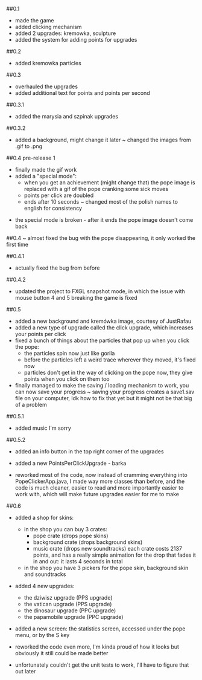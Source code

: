 ##0.1
+ made the game
+ added clicking mechanism
+ added 2 upgrades: kremowka, sculpture
+ added the system for adding points for upgrades

##0.2
+ added kremowka particles

##0.3
+ overhauled the upgrades
+ added additional text for points and points per second

##0.3.1
+ added the marysia and szpinak upgrades

##0.3.2
+ added a background, might change it later
  ~ changed the images from .gif to .png

##0.4 pre-release 1
+ finally made the gif work
+ added a "special mode":
    + when you get an achievement (might change that) the pope image is replaced with a gif of the pope cranking some sick moves
    + points per click are doubled
    + ends after 10 seconds
      ~ changed most of the polish names to english for consistency
- the special mode is broken - after it ends the pope image doesn't come back

##0.4
~ almost fixed the bug with the pope disappearing, it only worked the first time

##0.4.1
+ actually fixed the bug from before

##0.4.2
+ updated the project to FXGL snapshot mode, in which the issue with mouse button 4 and 5 breaking the game is fixed

##0.5
+ added a new background and kremówka image, courtesy of JustRafau
+ added a new type of upgrade called the click upgrade, which increases your points per click
+ fixed a bunch of things about the particles that pop up when you click the pope:
    + the particles spin now just like gorila
    + before the particles left a weird trace wherever they moved, it's fixed now
    + particles don't get in the way of clicking on the pope now, they give points when you click on them too
+ finally managed to make the saving / loading mechanism to work, you can now save your progress
  ~ saving your progress creates a save1.sav file on your computer, Idk how to fix that yet but it might not be that big of a problem

##0.5.1
+ added music I'm sorry

##0.5.2
+ added an info button in the top right corner of the upgrades
+ added a new PointsPerClickUpgrade - barka

+ reworked most of the code, now instead of cramming everything into PopeClickerApp.java, I made way more classes than before, and the code is much cleaner, easier to read and more importantly easier to work with, which will make future upgrades easier for me to make

##0.6
+ added a shop for skins:
    + in the shop you can buy 3 crates:
        + pope crate (drops pope skins)
        + background crate (drops background skins)
        + music crate (drops new soundtracks)
          each crate costs 2137 points, and has a really simple animation for the drop that fades it in and out: it lasts 4 seconds in total
    + in the shop you have 3 pickers for the pope skin, background skin and soundtracks

+ added 4 new upgrades:
    + the dziwisz upgrade (PPS upgrade)
    + the vatican upgrade (PPS upgrade)
    + the dinosaur upgrade (PPC upgrade)
    + the papamobile upgrade (PPC upgrade)

+ added a new screen: the statistics screen, accessed under the pope menu, or by the S key

+ reworked the code even more, I'm kinda proud of how it looks but obviously it still could be made better

- unfortunately couldn't get the unit tests to work, I'll have to figure that out later